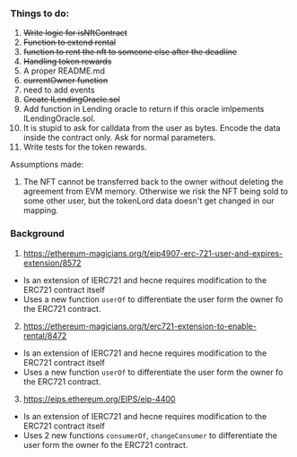 ### Things to do: 
1. ~~Write logic for isNftContract~~
2. ~~Function to extend rental~~
3. ~~function to rent the nft to someone else after the deadline~~
4. ~~Handling token rewards~~
5. A proper README.md
6. ~~currentOwner function~~
7. need to add events
8. ~~Create ILendingOracle.sol~~
9. Add function in Lending oracle to return if this oracle imlpements ILendingOracle.sol. 
10. It is stupid to ask for calldata from the user as bytes. Encode the data inside the contract only. Ask for normal parameters.
11. Write tests for the token rewards.

Assumptions made: 
1. The NFT cannot be transferred back to the owner without deleting the agreement from EVM memory. Otherwise we risk the NFT being sold to some other user, but the tokenLord data doesn't get changed in our mapping.




### Background 
1. https://ethereum-magicians.org/t/eip4907-erc-721-user-and-expires-extension/8572
- Is an extension of IERC721 and hecne requires modification to the ERC721 contract itself
- Uses a new function `userOf` to differentiate the user form the owner fo the ERC721 contract.

2. https://ethereum-magicians.org/t/erc721-extension-to-enable-rental/8472
- Is an extension of IERC721 and hecne requires modification to the ERC721 contract itself
- Uses a new function `userOf` to differentiate the user form the owner fo the ERC721 contract.

3. https://eips.ethereum.org/EIPS/eip-4400
- Is an extension of IERC721 and hecne requires modification to the ERC721 contract itself
- Uses 2 new functions `consumerOf`, `changeConsumer` to differentiate the user form the owner fo the ERC721 contract.